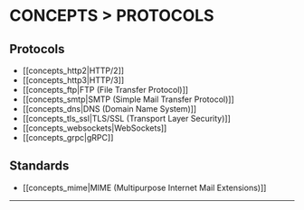 # CONCEPTS > PROTOCOLS

## Protocols

- [[concepts_http2|HTTP/2]]
- [[concepts_http3|HTTP/3]]
- [[concepts_ftp|FTP (File Transfer Protocol)]]
- [[concepts_smtp|SMTP (Simple Mail Transfer Protocol)]]
- [[concepts_dns|DNS (Domain Name System)]]
- [[concepts_tls_ssl|TLS/SSL (Transport Layer Security)]]
- [[concepts_websockets|WebSockets]]
- [[concepts_grpc|gRPC]]

## Standards

- [[concepts_mime|MIME (Multipurpose Internet Mail Extensions)]]

- - -
